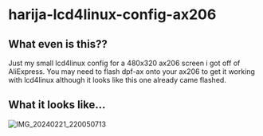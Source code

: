 # harija-lcd4linux-config-ax206

## What even is this??
Just my small lcd4linux config for a 480x320 ax206 screen i got off of AliExpress. You may need to flash dpf-ax onto your ax206 to get it working with lcd4linux although it looks like this one already came flashed.

## What it looks like...
![IMG_20240221_220050713](https://github.com/harrythezomby/harija-lcd4linux-config-ax206/assets/69672592/25c45fdb-7dd4-4207-a99c-50570fc4595b)
